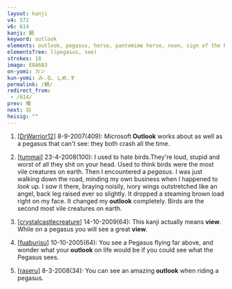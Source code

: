 ```yaml
---
layout: kanji
v4: 572
v6: 614
kanji: 観
keyword: outlook
elements: outlook, pegasus, horse, pantomime horse, noon, sign of the horse, turkey, see, telescope, eye, human legs
elementsTree: l(pegasus, see)
strokes: 18
image: E8A6B3
on-yomi: カン
kun-yomi: み.る、しめ.す
permalink: /観/
redirect_from:
 - /614/
prev: 権
next: 羽
heisig: ""
---
```


1) [<a href="http://kanji.koohii.com/profile/DrWarrior12">DrWarrior12</a>] 8-9-2007(409): Microsoft<strong> Outlook</strong> works about as well as a pegasus that can&#039;t see: they both crash all the time.

2) [<a href="http://kanji.koohii.com/profile/tummai">tummai</a>] 23-4-2008(100): I used to hate birds.They&#039;re loud, stupid and worst of all they shit on your head. Used to think birds were the most vile creatures on earth. Then I encountered a <em>pegasus</em>. I was just walking down the road, minding my own business when I happened to <em>look</em> up. I <em>saw</em> it there, braying noisily, ivory wings outstretched like an angel, back leg raised ever so slightly. It dropped a steaming brown load right on my face. It changed my<strong> outlook</strong> completely. Birds are the second most vile creatures on earth.

3) [<a href="http://kanji.koohii.com/profile/crystalcastlecreature">crystalcastlecreature</a>] 14-10-2009(64): This kanji actually means <strong>view</strong>. While on a pegasus you will see a great <strong>view</strong>.

4) [<a href="http://kanji.koohii.com/profile/fuaburisu">fuaburisu</a>] 10-10-2005(64): You see a Pegasus flying far above, and wonder what your<strong> outlook</strong> on life would be if you could see what the Pegasus sees.

5) [<a href="http://kanji.koohii.com/profile/raseru">raseru</a>] 8-3-2008(34): You can see an amazing<strong> outlook</strong> when riding a pegasus.

